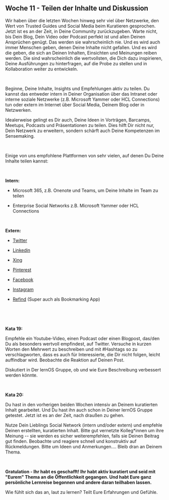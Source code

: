 ## Woche 11 - Teilen der Inhalte und Diskussion

Wir haben über die letzten Wochen hinweg sehr viel über Netzwerke, den
Wert von Trusted Guides und Social Media beim Kuratieren gesprochen.
Jetzt ist es an der Zeit, in Deine Community zurückzugeben. Warte nicht,
bis Dein Blog, Dein Video oder Podcast perfekt ist und allen Deinen
Ansprüchen genügt. Das werden sie wahrscheinlich nie. Und es wird auch
immer Menschen geben, denen Deine Inhalte nicht gefallen. Und es wird
die geben, die sich an Deinen Inhalten, Einsichten und Meinungen reiben
werden. Die sind wahrscheinlich die wertvollsten, die Dich dazu
inspirieren, Deine Ausführungen zu hinterfragen, auf die Probe zu
stellen und in Kollaboration weiter zu entwickeln.

  

Beginne, Deine Inhalte, Insights und Empfehlungen aktiv zu teilen. Du
kannst das entweder intern in Deiner Organisation über das Intranet oder
interne soziale Netzwerke (z.B. Microsoft Yammer oder HCL Connections)
tun oder extern im Internet über Social Media, Deinem Blog oder in
Netzwerken.

Idealerweise gelingt es Dir auch, Deine Ideen in Vorträgen, Barcamps,
Meetups, Podcasts und Präsentationen zu teilen. Dies hilft Dir nicht
nur, Dein Netzwerk zu erweitern, sondern schärft auch Deine Kompetenzen
im Sensemaking.

  

Einige von uns empfohlene Plattformen von sehr vielen, auf denen Du
Deine Inhalte teilen kannst:

  

**Intern:**

- Microsoft 365, z.B. Onenote und Teams, um Deine Inhalte im Team zu
  teilen

- Enterprise Social Networks z.B. Microsoft Yammer oder HCL
  Connections
  
   

**Extern:**

- [Twitter](https://twitter.com/)

- [Linkedin](https://www.linkedin.com/)

- [Xing](https://www.xing.com/home)

- [Pinterest](https://www.pinterest.de/)

- [Facebook](https://www.facebook.com/)

- [Instagram](https://www.instagram.com/)

- [Refind](https://refind.com/) (Super auch als Bookmarking App)
  
   
  
   

**Kata 19:**

Empfehle ein Youtube-Video, einen Podcast oder einen Blogpost, das/den
Du als besonders wertvoll empfindest, auf Twitter. Versuche in kurzen
Worten den Mehrwert zu beschreiben und mit #Hashtags so zu
verschlagworten, dass es auch für Interessierte, die Dir nicht folgen,
leicht auffindbar wird. Beobachte die Reaktion auf Deinen Post.

Diskutiert in Der lernOS Gruppe, ob und wie Eure Beschreibung verbessert
werden könnte.

   

**Kata 20:**

Du hast in den vorherigen beiden Wochen intensiv an Deinem kuratierten
Inhalt gearbeitet. Und Du hast ihn auch schon in Deiner lernOS Gruppe
getestet. Jetzt ist es an der Zeit, nach draußen zu gehen.

Nutze Dein Lieblings Social Network (intern und/oder extern) und
empfehle Deinen erstellten, kuratierten Inhalt. Bitte gut vernetzte
Kolleg\*innen um ihre Meinung -- sie werden es sicher weiterempfehlen,
falls sie Deinen Beitrag gut finden. Beobachte und reagiere schnell und
konstruktiv auf Rückmeldungen. Bitte um Ideen und Anmerkungen\.... Bleib
dran an Deinem Thema.

  

**Gratulation - Ihr habt es geschafft! Ihr habt aktiv kuratiert und seid
mit "Eurem" Thema an die Öffentlichkeit gegangen. Und habt Eure ganz
persönliche Lernreise begonnen und andere daran teilhaben lassen.**

Wie fühlt sich das an, laut zu lernen? Teilt Eure Erfahrungen und
Gefühle.
